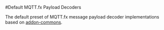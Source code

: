 #Default MQTT.fx Payload Decoders

The default preset of MQTT.fx message payload decoder implementations based on 
[addon-commons](https://github.com/Jerady/addon-commons).


